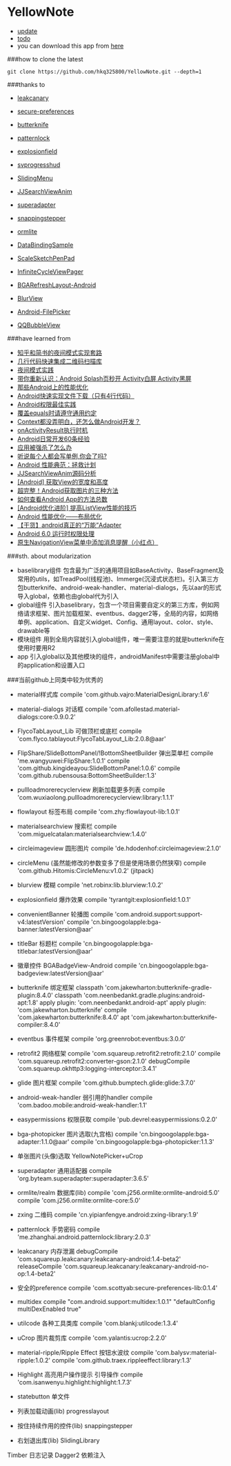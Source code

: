 # YellowNote 
- [update](https://github.com/hkq325800/YellowNote/blob/master/doc/update.md)
- [todo](https://github.com/hkq325800/YellowNote/blob/master/doc/todo.md)
- you can download this app from [here](http://android.app.qq.com/myapp/detail.htm?apkName=com.kerchin.yellownote)

###how to clone the latest
```
git clone https://github.com/hkq325800/YellowNote.git --depth=1
```

###thanks to
- [leakcanary](https://github.com/square/leakcanary)
- [secure-preferences](https://github.com/scottyab/secure-preferences)
- [butterknife](https://github.com/JakeWharton/butterknife)
- [patternlock](https://github.com/DreaminginCodeZH/PatternLock)
- [explosionfield](https://github.com/tyrantgit/ExplosionField)
- [svprogresshud](https://github.com/saiwu-bigkoo/Android-SVProgressHUD)
- [SlidingMenu](https://github.com/jfeinstein10/SlidingMenu)
- [JJSearchViewAnim](https://github.com/android-cjj/JJSearchViewAnim)
- [superadapter](https://github.com/byteam/SuperAdapter)
- [snappingstepper](https://github.com/saiwu-bigkoo/Android-SnappingStepper)
- [ormlite](https://github.com/j256/ormlite-android)

- [DataBindingSample](https://github.com/hkq325800/DataBindingSample)
- [ScaleSketchPenPad](https://github.com/hkq325800/ScaleSketchPenPad)
- [InfiniteCycleViewPager](https://github.com/DevLight-Mobile-Agency/InfiniteCycleViewPager)
- [BGARefreshLayout-Android](https://github.com/bingoogolapple/BGARefreshLayout-Android)
- [BlurView](https://github.com/robinxdroid/BlurView)
- [Android-FilePicker](https://github.com/DroidNinja/Android-FilePicker)
- [QQBubbleView](https://github.com/Yasic/QQBubbleView)

###have learned from
- [知乎和简书的夜间模式实现套路](http://www.jianshu.com/p/3b55e84742e5)
- [几行代码快速集成二维码扫描库](http://mp.weixin.qq.com/s?__biz=MzAxMTI4MTkwNQ==&mid=2650820785&idx=1&sn=a5880c110f79bae07f85d2f7e5c13d7e&scene=0)
- [夜间模式实践](http://mp.weixin.qq.com/s?__biz=MzAxMTI4MTkwNQ==&mid=2650820727&idx=1&sn=6254bf8971d3a576a424afda2671beed&scene=0)
- [带你重新认识：Android Splash页秒开 Activity白屏 Activity黑屏](http://blog.csdn.net/yanzhenjie1003/article/details/52201896)
- [那些Android上的性能优化](http://www.jianshu.com/p/762f7cca7539)
- [Android快速实现文件下载（只有4行代码）](http://www.jianshu.com/p/46fd1c253701)
- [Android权限最佳实践](http://www.jianshu.com/p/3e16bda04852)
- [覆盖equals时请遵守通用约定](http://www.jianshu.com/p/a986e25ae616)
- [Context都没弄明白，还怎么做Android开发？](http://www.jianshu.com/p/94e0f9ab3f1d)
- [onActivityResult执行时机](http://www.jianshu.com/p/780c9d85f8d9)
- [Android日常开发60条经验](http://www.jianshu.com/p/e9cc6d3ef10b)
- [应用被强杀了怎么办](http://www.jianshu.com/p/bce1164b83d8)
- [听说每个人都会写单例,你会了吗?](http://www.jianshu.com/p/eebcb81b1394)
- [Android 性能典范：拯救计划](http://www.jianshu.com/p/efcb36b7ce48)
- [JJSearchViewAnim源码分析](http://www.jianshu.com/p/a48f4e6cf036)
- [[Android] 获取View的宽度和高度](http://www.jianshu.com/p/d18f0c96acb8)
- [超完整！Android获取图片的三种方法](http://www.jianshu.com/p/d4793d32a5fb)
- [如何查看Android App的方法总数](http://www.jianshu.com/p/b3677647d90e)
- [[Android优化进阶] 提高ListView性能的技巧](http://www.jianshu.com/p/3e22d53286ca)
- [Android 性能优化——布局优化](http://www.jianshu.com/p/d3a06b573ee5)
- [【干货】android真正的“万能”Adapter](http://www.jianshu.com/p/d6a76fd3ea5b)
- [Android 6.0 运行时权限处理](http://www.jianshu.com/p/b4a8b3d4f587)
- [原生NavigationView菜单中添加消息提醒（小红点）](http://www.jianshu.com/p/90eb9d06480d)

###sth. about modularization
- baselibrary组件 包含最为广泛的通用项目如BaseActivity、BaseFragment及常用的utils，如TreadPool(线程池)、Immerge(沉浸式状态栏)。引入第三方包butterknife、android-weak-handler、material-dialogs，先以aar的形式导入global，依赖也由global代为引入
- global组件 引入baselibrary，包含一个项目需要自定义的第三方库，例如网络请求框架、图片加载框架、eventbus、dagger2等，全局的内容，如网络单例、application、自定义widget、Config、通用layout、color、style、drawable等
- 模块组件 用到全局内容就引入global组件，唯一需要注意的就是butterknife在使用时要用R2
- app 引入global以及其他模块的组件，androidManifest中需要注册global中的application和设置入口

###当前github上同类中较为优秀的
- material样式库 
compile 'com.github.vajro:MaterialDesignLibrary:1.6'
- material-dialogs 对话框
compile 'com.afollestad.material-dialogs:core:0.9.0.2'
- FlycoTabLayout_Lib 可做顶栏或底栏
compile 'com.flyco.tablayout:FlycoTabLayout_Lib:2.0.8@aar'
- FlipShare/SlideBottomPanel/!BottomSheetBuilder 弹出菜单栏 
compile 'me.wangyuwei:FlipShare:1.0.1'
compile 'com.github.kingideayou:SlideBottomPanel:1.0.6'
compile 'com.github.rubensousa:BottomSheetBuilder:1.3'
- pullloadmorerecyclerview 刷新加载更多列表
compile 'com.wuxiaolong.pullloadmorerecyclerview:library:1.1.1'
- flowlayout 标签布局
compile 'com.zhy:flowlayout-lib:1.0.1'
- materialsearchview 搜索栏
compile 'com.miguelcatalan:materialsearchview:1.4.0'
- circleimageview 圆形图片
compile 'de.hdodenhof:circleimageview:2.1.0'
- circleMenu (虽然能修改的参数变多了但是使用场景仍然狭窄)
compile 'com.github.Hitomis:CircleMenu:v1.0.2' (jitpack)
- blurview 模糊
compile 'net.robinx:lib.blurview:1.0.2'
- explosionfield 爆炸效果
compile 'tyrantgit:explosionfield:1.0.1'
- convenientBanner 轮播图
compile 'com.android.support:support-v4:latestVersion'
    compile 'cn.bingoogolapple:bga-banner:latestVersion@aar'
- titleBar 标题栏
compile 'cn.bingoogolapple:bga-titlebar:latestVersion@aar'
- 徽章控件 BGABadgeView-Android
compile 'cn.bingoogolapple:bga-badgeview:latestVersion@aar'

- butterknife 绑定框架
classpath 'com.jakewharton:butterknife-gradle-plugin:8.4.0'
classpath 'com.neenbedankt.gradle.plugins:android-apt:1.8'
apply plugin: 'com.neenbedankt.android-apt'
apply plugin: 'com.jakewharton.butterknife'
compile 'com.jakewharton:butterknife:8.4.0'
apt 'com.jakewharton:butterknife-compiler:8.4.0'
- eventbus 事件框架
compile 'org.greenrobot:eventbus:3.0.0'
- retrofit2 网络框架
compile 'com.squareup.retrofit2:retrofit:2.1.0'
compile 'com.squareup.retrofit2:converter-gson:2.1.0'
debugCompile 'com.squareup.okhttp3:logging-interceptor:3.4.1'
- glide 图片框架
compile 'com.github.bumptech.glide:glide:3.7.0'
- android-weak-handler 弱引用的handler
compile 'com.badoo.mobile:android-weak-handler:1.1'
- easypermissions 权限获取
compile 'pub.devrel:easypermissions:0.2.0'
- bga-photopicker 图片选取(九宫格)
compile 'cn.bingoogolapple:bga-adapter:1.1.0@aar'
compile 'cn.bingoogolapple:bga-photopicker:1.1.3'
- 单张图片(头像)选取
YellowNotePicker+uCrop
- superadapter 通用适配器
compile 'org.byteam.superadapter:superadapter:3.6.5'
- ormlite/realm 数据库(lib)
compile 'com.j256.ormlite:ormlite-android:5.0'
compile 'com.j256.ormlite:ormlite-core:5.0'
- zxing 二维码
compile 'cn.yipianfengye.android:zxing-library:1.9'
- patternlock 手势密码
compile 'me.zhanghai.android.patternlock:library:2.0.3'
- leakcanary 内存泄漏
debugCompile 'com.squareup.leakcanary:leakcanary-android:1.4-beta2'
releaseCompile 'com.squareup.leakcanary:leakcanary-android-no-op:1.4-beta2'
- 安全的preference
compile 'com.scottyab:secure-preferences-lib:0.1.4'
- multidex
compile "com.android.support:multidex:1.0.1"
"defaultConfig multiDexEnabled true"
- utilcode 各种工具类库
compile 'com.blankj:utilcode:1.3.4'
- uCrop 图片裁剪库
compile 'com.yalantis:ucrop:2.2.0'
- material-ripple/Ripple Effect 按钮水波纹
compile 'com.balysv:material-ripple:1.0.2'
compile 'com.github.traex.rippleeffect:library:1.3'
- Highlight 高亮用户操作提示 引导操作
compile 'com.isanwenyu.highlight:highlight:1.7.3'
- statebutton
单文件

- 列表加载动画(lib)
progresslayout
- 按住持续作用的控件(lib)
snappingstepper
- 右划退出库(lib)
SlidingLibrary

Timber 日志记录
Dagger2 依赖注入